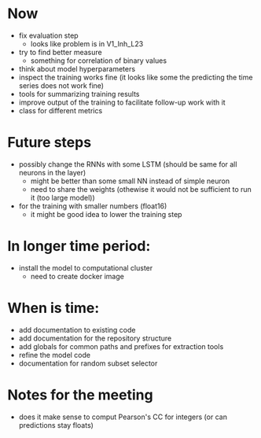 # Now
- fix evaluation step
    - looks like problem is in V1_Inh_L23
- try to find better measure
    - something for correlation of binary values
- think about model hyperparameters
- inspect the training works fine (it looks like some the predicting the time series does not work fine) 
- tools for summarizing training results
- improve output of the training to facilitate follow-up work with it
- class for different metrics

# Future steps
- possibly change the RNNs with some LSTM (should be same for all neurons in the layer)
    - might be better than some small NN instead of simple neuron
    - need to share the weights (othewise it would not be sufficient to run it (too large model))
- for the training with smaller numbers (float16)
    - it might be good idea to lower the training step

# In longer time period:
- install the model to computational cluster
    - need to create docker image

# When is time:
- add documentation to existing code
- add documentation for the repository structure
- add globals for common paths and prefixes for extraction tools
- refine the model code
- documentation for random subset selector


# Notes for the meeting
- does it make sense to comput Pearson's CC for integers (or can predictions stay floats)